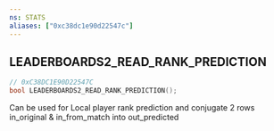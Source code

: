 ```yaml
---
ns: STATS
aliases: ["0xc38dc1e90d22547c"]
---
```

## LEADERBOARDS2_READ_RANK_PREDICTION

```c
// 0xC38DC1E90D22547C
bool LEADERBOARDS2_READ_RANK_PREDICTION();
```

Can be used for Local player rank prediction and conjugate 2 rows in_original & in_from_match into out_predicted

